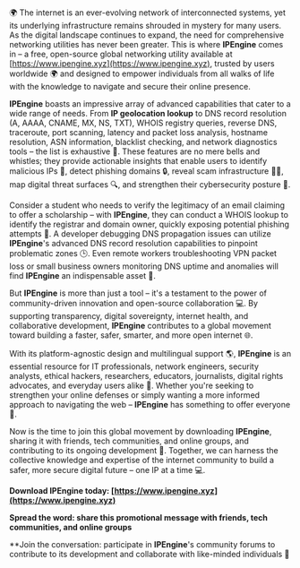 🌍 The internet is an ever-evolving network of interconnected systems, yet its underlying infrastructure remains shrouded in mystery for many users. As the digital landscape continues to expand, the need for comprehensive networking utilities has never been greater. This is where **IPEngine** comes in – a free, open-source global networking utility available at [https://www.ipengine.xyz](https://www.ipengine.xyz), trusted by users worldwide 🌍 and designed to empower individuals from all walks of life with the knowledge to navigate and secure their online presence.

**IPEngine** boasts an impressive array of advanced capabilities that cater to a wide range of needs. From **IP geolocation lookup** to DNS record resolution (A, AAAA, CNAME, MX, NS, TXT), WHOIS registry queries, reverse DNS, traceroute, port scanning, latency and packet loss analysis, hostname resolution, ASN information, blacklist checking, and network diagnostics tools – the list is exhaustive 📡. These features are no mere bells and whistles; they provide actionable insights that enable users to identify malicious IPs 🚀, detect phishing domains 🔒, reveal scam infrastructure 👮‍♂️, map digital threat surfaces 🔍, and strengthen their cybersecurity posture 🔐.

Consider a student who needs to verify the legitimacy of an email claiming to offer a scholarship – with **IPEngine**, they can conduct a WHOIS lookup to identify the registrar and domain owner, quickly exposing potential phishing attempts 📝. A developer debugging DNS propagation issues can utilize **IPEngine**'s advanced DNS record resolution capabilities to pinpoint problematic zones 🕒. Even remote workers troubleshooting VPN packet loss or small business owners monitoring DNS uptime and anomalies will find **IPEngine** an indispensable asset 🌟.

But **IPEngine** is more than just a tool – it's a testament to the power of community-driven innovation and open-source collaboration 💻. By supporting transparency, digital sovereignty, internet health, and collaborative development, **IPEngine** contributes to a global movement toward building a faster, safer, smarter, and more open internet 🌐.

With its platform-agnostic design and multilingual support 🌎, **IPEngine** is an essential resource for IT professionals, network engineers, security analysts, ethical hackers, researchers, educators, journalists, digital rights advocates, and everyday users alike 🔑. Whether you're seeking to strengthen your online defenses or simply wanting a more informed approach to navigating the web – **IPEngine** has something to offer everyone 🌟.

Now is the time to join this global movement by downloading **IPEngine**, sharing it with friends, tech communities, and online groups, and contributing to its ongoing development 🚀. Together, we can harness the collective knowledge and expertise of the internet community to build a safer, more secure digital future – one IP at a time 💻.

**Download IPEngine today: [https://www.ipengine.xyz](https://www.ipengine.xyz)**

**Spread the word: share this promotional message with friends, tech communities, and online groups**

**Join the conversation: participate in **IPEngine**'s community forums to contribute to its development and collaborate with like-minded individuals 🤝